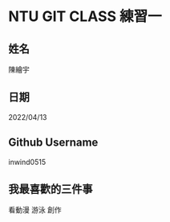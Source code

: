 # NTU GIT CLASS 練習一

姓名
----
陳繪宇

日期
----
2022/04/13

Github Username
---------------
inwind0515

我最喜歡的三件事
---------------
看動漫 游泳 創作